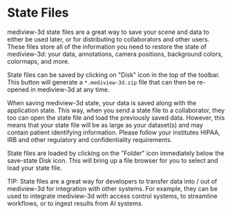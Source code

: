 # State Files

mediview-3d state files are a great way to save your scene and data to either be used later, or for distributing to collaborators and other users. These files store all of the information you need to restore the state of mediview-3d: your data, annotations, camera positions, background colors, colormaps, and more.

State files can be saved by clicking on "Disk" icon in the top of the toolbar. This button will generate a `*.mediview-3d.zip` file that can then be re-opened in mediview-3d at any time.

When saving mediview-3d state, your data is saved along with the application state. This way, when you send a state file to a collaborator, they too can open the state file and load the previously saved data. However, this means that your state file will be as large as your dataset(s) and may contain patient identifying information. Please follow your institutes HIPAA, IRB and other regulatory and confidentiality requirements.

State files are loaded by clicking on the "Folder" icon immediately below the save-state Disk icon. This will bring up a file browser for you to select and load your state file.

TIP: State files are a great way for developers to transfer data into / out of mediview-3d for integration with other systems. For example, they can be used to integrate mediview-3d with access control systems, to streamline workflows, or to ingest results from AI systems.
